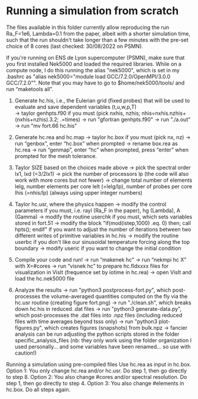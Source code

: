 # Running a simulation from scratch

The files available in this folder currently allow reproducing the run Ra_F=1e6, Lambda=0.1 from the paper, albeit with a shorter simulation time, such that the run shouldn't take longer than a few minutes with the pre-set choice of 8 cores (last checked: 30/08/2022 on PSMN). 

If you're running on ENS de Lyon supercomputer (PSMN), make sure that you first installed Nek5000 and loaded the required libraries. While on a compute node, I do this running the alias "nek5000", which is set in my .bashrc as "alias nek5000="module load GCC/7.2.0/OpenMPI/3.0.0 GCC/7.2.0"". Note that you may have to go to $home/nek5000/tools/ and run “maketools all”.

1. Generate hc.his, i.e., the Eulerian grid (fixed probes) that will be used to evaluate and save dependent variables (t,u,w,p,T)   
-> taylor genhpts.f90 if you must (pick nxhis, nzhis; nhis=nxhis.nzhis+(nxhis+nzhis).3.2; .=times)
-> run "gfortran genhpts.f90"
-> run "./a.out"
-> run "mv fort.66 hc.his"

2. Generate hc.rea and hc.map
-> taylor hc.box if you must (pick nx, nz)
-> run “genbox”, enter “hc.box” when prompted
-> rename box.rea as hc.rea
-> run “genmap”, enter “hc” when prompted, press “enter” when prompted for the mesh tolerance.

3. Taylor SIZE based on the choices made above
-> pick the spectral order lx1, lxd (=3/2lx1)
-> pick the number of processors lp (the code will also work with more cores but not fewer)
-> change total number of elements lelg, number elements per core lelt (=lelg/lp), number of probes per core lhis (=nhis/lp) (always using upper integer numbers)

4. Taylor hc.usr, where the physics happen
-> modify the control parameters if you must, i.e. rayl (Ra_F in the paper), hg (Lambda), A (Gamma)
-> modify the routine userchk if you must, which sets variables stored in fort.51
-> modify the block "if(mod(istep,1000) .eq. 0) then; call hpts(); endif" if you want to adjust the number of iterations between two different writes of primitive variables in hc.his
-> modify the routine userbc if you don't like our sinusoidal temperature forcing along the top boundary
-> modify useric if you want to change the initial condition

5. Compile your code and run!
-> run “makenek hc”
-> run “nekmpi hc X” with X=#cores
-> run “visnek hc” to prepare hc.fldxxxx files for visualization in VisIt (frequence set by iotime in hc.rea)
-> open VisIt and load the hc.nek5000 file

6. Analyze the results
-> run "python3 postprocess-fort.py", which post-processes the volume-averaged quantities computed on the fly via the hc.usr routine (creating figure fort.png)
-> run "./clean.sh", which breaks down hc.his in reduced .dat files
-> run "python3 generate-data.py", which post-processes the .dat files into .npz files (including reduced files with time averages beyond tsss only)
-> run "python3 plot-figures.py", which creates figures (snapshots) from bulk.npz
-> fancier analysis can be run adjusting the python scripts stored in the folder specific_analysis_files (nb: they only work using the folder organization I used personally... and some variables have been renamed... so use with caution!)


Running a simulation using pre-compiled files
Use hc.rea as input in hc.box.
Option 1: You only change hc.rea and/or hc.usr. Do step 1, then go directly to step 8.
Option 2: You also change #cores and/or spectral resolution. Do step 1, then go directly to step 4.
Option 3: You also change #elements in hc.box. Do all steps again.
	
